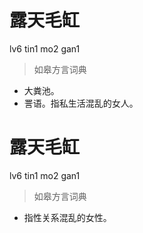 # 露天毛缸
lv6 tin1 mo2 gan1
> 如皋方言词典
- 大粪池。
- 詈语。指私生活混乱的女人。

# 露天毛缸
lv6 tin1 mo2 gan1
> 如皋方言词典
- 指性关系混乱的女性。
